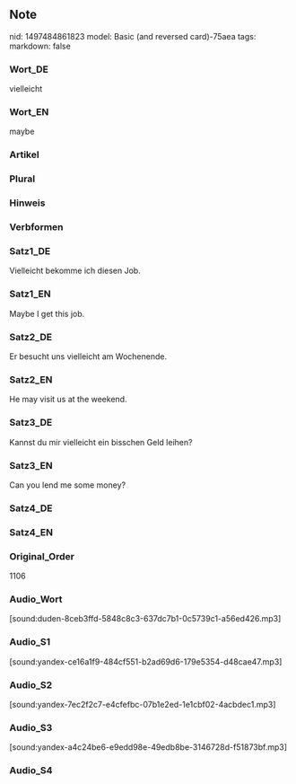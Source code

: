 ## Note
nid: 1497484861823
model: Basic (and reversed card)-75aea
tags: 
markdown: false

### Wort_DE
vielleicht

### Wort_EN
maybe

### Artikel


### Plural


### Hinweis


### Verbformen


### Satz1_DE
Vielleicht bekomme ich diesen Job.

### Satz1_EN
Maybe I get this job.

### Satz2_DE
Er besucht uns vielleicht am Wochenende.

### Satz2_EN
He may visit us at the weekend.

### Satz3_DE
Kannst du mir vielleicht ein bisschen Geld leihen?

### Satz3_EN
Can you lend me some money?

### Satz4_DE


### Satz4_EN


### Original_Order
1106

### Audio_Wort
[sound:duden-8ceb3ffd-5848c8c3-637dc7b1-0c5739c1-a56ed426.mp3]

### Audio_S1
[sound:yandex-ce16a1f9-484cf551-b2ad69d6-179e5354-d48cae47.mp3]

### Audio_S2
[sound:yandex-7ec2f2c7-e4cfefbc-07b1e2ed-1e1cbf02-4acbdec1.mp3]

### Audio_S3
[sound:yandex-a4c24be6-e9edd98e-49edb8be-3146728d-f51873bf.mp3]

### Audio_S4

